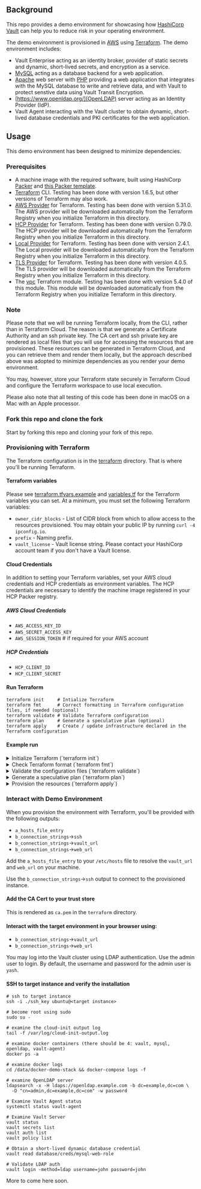 ## Background
This repo provides a demo environment for showcasing how [HashiCorp](https://hashicorp.com/) [Vault](https://vaultproject.io/) can help you to reduce risk in your operating environment.

The demo environment is provisioned in [AWS](https://aws.com) using [Terraform](https://terraform.io). The demo environment includes:
* Vault Enterprise acting as an identity broker, provider of static secrets and dynamic, short-lived secrets, and encryption as a service.
* [MySQL](https://www.mysql.com/) acting as a database backend for a web application.
* [Apache](https://httpd.apache.org/) web server with [PHP](https://www.php.net/) providing a web application that integrates with the MySQL database to write and retrieve data, and with Vault to protect senstive data using Vault Transit Encryption.
* [https://www.openldap.org/](OpenLDAP) server acting as an Identity Provider (IdP).
* Vault Agent interacting with the Vault cluster to obtain dynamic, short-lived database credentials and PKI certificates for the web application.

## Usage
This demo environment has been designed to minimize dependencies.

### Prerequisites

* A machine image with the required software, built using HashiCorp [Packer](https://packer.io) and [this Packer template](https://github.com/ykhemani/packer-ubuntu-focal).
* [Terraform](https://developer.hashicorp.com/terraform/install) CLI. Testing has been done with version 1.6.5, but other versions of Terraform may also work.
* [AWS Provider](https://registry.terraform.io/providers/hashicorp/aws/) for Terraform. Testing has been done with version 5.31.0. The AWS provider will be downloaded automatically from the Terraform Registry when you initialize Terraform in this directory.
* [HCP Provider](https://registry.terraform.io/providers/hashicorp/hcp/latest) for Terraform. Testing has been done with version 0.79.0. The HCP provider will be downloaded automatically from the Terraform Registry when you initialize Terraform in this directory.
* [Local Provider](https://registry.terraform.io/providers/hashicorp/local/) for Terraform. Testing has been done with version 2.4.1. The Local provider will be downloaded automatically from the Terraform Registry when you initialize Terraform in this directory.
* [TLS Provider](https://registry.terraform.io/providers/hashicorp/tls/) for Terraform. Testing has been done with version 4.0.5. The TLS provider will be downloaded automatically from the Terraform Registry when you initialize Terraform in this directory.
* The [vpc](https://registry.terraform.io/modules/terraform-aws-modules/vpc/aws/latest) Terraform module. Testing has been done with version 5.4.0 of this module. This module will be downloaded automatically from the Terraform Registry when you initialize Terraform in this directory.

### Note
Please note that we will be running Terraform locally, from the CLI, rather than in Terraform Cloud. The reason is that we generate a Certificate Authority and an ssh private key. The CA cert and ssh private key are rendered as local files that you will use for accessing the resources that are provisioned. These resources can be generated in Terraform Cloud, and you can retrieve them and render them locally, but the approach described above was adopted to minimize dependencies as you render your demo environment.

You may, however, store your Terraform state securely in Terraform Cloud and configure the Terraform workspace to use local execution.

Please also note that all testing of this code has been done in macOS on a Mac with an Apple processor.

### Fork this repo and clone the fork
Start by forking this repo and cloning your fork of this repo.

### Provisioning with Terraform

The Terraform configuration is in the [terraform](terraform) directory. That is where you'll be running Terraform.

#### Terraform variables
Please see [terraform.tfvars.example](terraform.tfvars.example) and [variables.tf](variables.tf) for the Terraform variables you can set. At a minimum, you must set the following Terraform variables:
* `owner_cidr_blocks` - List of CIDR block from which to allow access to the resources provisioned. You may obtain your public IP by running `curl -4 ipconfig.io`.
* `prefix` - Naming prefix.
* `vault_license` - Vault license string. Please contact your HashiCorp account team if you don't have a Vault license.

#### Cloud Credentials
In addition to setting your Terraform variables, set your AWS cloud credentials and HCP credentials as environment variables. The HCP credentials are necessary to identify the machine image registered in your HCP Packer registry.

##### AWS Cloud Credentials
* `AWS_ACCESS_KEY_ID`
* `AWS_SECRET_ACCESS_KEY`
* `AWS_SESSION_TOKEN` # if required for your AWS account

##### HCP Credentials
* `HCP_CLIENT_ID`
* `HCP_CLIENT_SECRET`

#### Run Terraform

```
terraform init     # Intialize Terraform
terraform fmt      # Correct formatting in Terraform configuration files, if needed (optional)
terraform validate # Validate Terraform configuration
terraform plan     # Generate a speculative plan (optional)
terraform apply    # Create / update infrastructure declared in the Terraform configuration
```

#### Example run

<details>
  <summary>Initialize Terraform (`terraform init`)</summary>

```
$ terraform init

Initializing the backend...
Initializing modules...
Downloading registry.terraform.io/terraform-aws-modules/vpc/aws 5.4.0 for vpc...
- vpc in .terraform/modules/vpc

Initializing provider plugins...
- Finding hashicorp/tls versions matching "~> 4.0"...
- Finding latest version of hashicorp/local...
- Finding hashicorp/aws versions matching ">= 5.0.0, ~> 5.0"...
- Finding hashicorp/hcp versions matching "~> 0.79"...
- Installing hashicorp/local v2.4.1...
- Installed hashicorp/local v2.4.1 (signed by HashiCorp)
- Installing hashicorp/aws v5.31.0...
- Installed hashicorp/aws v5.31.0 (signed by HashiCorp)
- Installing hashicorp/hcp v0.79.0...
- Installed hashicorp/hcp v0.79.0 (signed by HashiCorp)
- Installing hashicorp/tls v4.0.5...
- Installed hashicorp/tls v4.0.5 (signed by HashiCorp)

Terraform has created a lock file .terraform.lock.hcl to record the provider
selections it made above. Include this file in your version control repository
so that Terraform can guarantee to make the same selections by default when
you run "terraform init" in the future.

Terraform has been successfully initialized!

You may now begin working with Terraform. Try running "terraform plan" to see
any changes that are required for your infrastructure. All Terraform commands
should now work.

If you ever set or change modules or backend configuration for Terraform,
rerun this command to reinitialize your working directory. If you forget, other
commands will detect it and remind you to do so if necessary.
```
</details>

<details>
<summary>Check Terraform format (`terraform fmt`)</summary>

There won't be any output if all files are formatted correctly. Any that aren't will be updated with the format corrected. For example:

```
$ terraform fmt
terraform.tfvars
```
</details>

<details>
<summary>Validate the configuration files (`terraform validate`)</summary>
While this isn't strictly necessary, it is good practice.

```
$ terraform validate
Success! The configuration is valid.
```
</details>

<details>
<summary>Generate a speculative plan (`terraform plan`)</summary>

```
$ terraform plan
data.aws_availability_zones.available: Reading...
data.aws_ami.ami: Reading...
data.aws_availability_zones.available: Read complete after 0s [id=us-east-1]
data.aws_ami.ami: Read complete after 0s [id=ami-055744c75048d8296]

Terraform used the selected providers to generate the following execution plan. Resource actions are indicated with the following symbols:
  + create

Terraform will perform the following actions:

  # aws_eip.eip will be created
  + resource "aws_eip" "eip" {
      # snip
    }

  # aws_instance.instance will be created
  + resource "aws_instance" "instance" {
      # snip
    }

  # aws_key_pair.ssh will be created
  + resource "aws_key_pair" "ssh" {
      # snip
    }

  # aws_network_interface.nic will be created
  + resource "aws_network_interface" "nic" {
      # snip
    }

  # aws_security_group.sg_egress will be created
  + resource "aws_security_group" "sg_egress" {
      # snip
    }

  # aws_security_group.sg_ingress will be created
  + resource "aws_security_group" "sg_ingress" {
      # snip
    }

  # local_file.ca_cert will be created
  + resource "local_file" "ca_cert" {
      # snip
    }

  # local_file.ssh_private_key will be created
  + resource "local_file" "ssh_private_key" {
      # snip
    }

  # local_file.ssh_public_key will be created
  + resource "local_file" "ssh_public_key" {
      # snip
    }

  # tls_cert_request.wildcard_csr will be created
  + resource "tls_cert_request" "wildcard_csr" {
      # snip
    }

  # tls_locally_signed_cert.wildcard_cert will be created
  + resource "tls_locally_signed_cert" "wildcard_cert" {
      # snip
    }

  # tls_private_key.ca-private-key will be created
  + resource "tls_private_key" "ca-private-key" {
      # snip
    }

  # tls_private_key.ssh will be created
  + resource "tls_private_key" "ssh" {
      # snip
    }

  # tls_private_key.wildcard_private_key will be created
  + resource "tls_private_key" "wildcard_private_key" {
      # snip
    }

  # tls_self_signed_cert.ca-cert will be created
  + resource "tls_self_signed_cert" "ca-cert" {
      # snip
    }

  # module.vpc.aws_default_network_acl.this[0] will be created
  + resource "aws_default_network_acl" "this" {
      # snip
    }

  # module.vpc.aws_default_route_table.default[0] will be created
  + resource "aws_default_route_table" "default" {
      # snip
    }

  # module.vpc.aws_default_security_group.this[0] will be created
  + resource "aws_default_security_group" "this" {
      # snip
    }

  # module.vpc.aws_eip.nat[0] will be created
  + resource "aws_eip" "nat" {
      # snip
    }

  # module.vpc.aws_internet_gateway.this[0] will be created
  + resource "aws_internet_gateway" "this" {
      # snip
    }

  # module.vpc.aws_nat_gateway.this[0] will be created
  + resource "aws_nat_gateway" "this" {
      # snip
    }

  # module.vpc.aws_route.private_nat_gateway[0] will be created
  + resource "aws_route" "private_nat_gateway" {
      # snip
    }

  # module.vpc.aws_route.public_internet_gateway[0] will be created
  + resource "aws_route" "public_internet_gateway" {
      # snip
    }

  # module.vpc.aws_route_table.private[0] will be created
  + resource "aws_route_table" "private" {
      # snip
    }

  # module.vpc.aws_route_table.public[0] will be created
  + resource "aws_route_table" "public" {
      # snip
    }

  # module.vpc.aws_route_table_association.private[0] will be created
  + resource "aws_route_table_association" "private" {
      # snip
    }

  # module.vpc.aws_route_table_association.public[0] will be created
  + resource "aws_route_table_association" "public" {
      # snip
    }

  # module.vpc.aws_subnet.private[0] will be created
  + resource "aws_subnet" "private" {
      # snip
    }

  # module.vpc.aws_subnet.public[0] will be created
  + resource "aws_subnet" "public" {
      # snip
    }

  # module.vpc.aws_vpc.this[0] will be created
  + resource "aws_vpc" "this" {
      # snip
    }

Plan: 30 to add, 0 to change, 0 to destroy.

Changes to Outputs:
  + a_hosts_file_entry   = (known after apply)
  + b_connection_strings = {
      + ssh       = (known after apply)
      + vault_url = "https://vault.example.com:8200/"
      + web_url   = "https://web.demo.example.com/"
    }
  + d_public_ip          = (known after apply)
  + e_private_ip         = (known after apply)
  + z_info               = "Your ssh key has been saved as ssh_key, with the corresponding public key saved as ssh_key.pub. The CA cert has been saved as ca.pem. To use this demo environment, please add the hosts_file_entry output to your /etc/hosts file. Please add the CA Cert to your trust store. You may then connect to the ssh environment."

──────────────────────────────────────────────────────────────────────────────────────────────────────────────────────────────────────────────────

Note: You didn't use the -out option to save this plan, so Terraform can't guarantee to take exactly these actions if you run "terraform apply"
now.
```
</details>

<details>
<summary>Provision the resources (`terraform apply`)</summary>

You may use the `-auto-approve` flag for `terraform apply` to skip the interactive approval of plan before applying as we have done below.

```
$ terraform apply -auto-approve
data.aws_availability_zones.available: Reading...
data.aws_ami.ami: Reading...
data.aws_availability_zones.available: Read complete after 0s [id=us-east-1]
data.aws_ami.ami: Read complete after 0s [id=ami-055744c75048d8296]

Terraform used the selected providers to generate the following execution plan. Resource actions are indicated with the following symbols:
  + create

Terraform will perform the following actions:

  # aws_eip.eip will be created
  + resource "aws_eip" "eip" {
      # snip
    }

  # aws_instance.instance will be created
  + resource "aws_instance" "instance" {
      # snip
    }

  # aws_key_pair.ssh will be created
  + resource "aws_key_pair" "ssh" {
      # snip
    }

  # aws_network_interface.nic will be created
  + resource "aws_network_interface" "nic" {
      # snip
    }

  # aws_security_group.sg_egress will be created
  + resource "aws_security_group" "sg_egress" {
      # snip
    }

  # aws_security_group.sg_ingress will be created
  + resource "aws_security_group" "sg_ingress" {
      # snip
    }

  # local_file.ca_cert will be created
  + resource "local_file" "ca_cert" {
      # snip
    }

  # local_file.ssh_private_key will be created
  + resource "local_file" "ssh_private_key" {
      # snip
    }

  # local_file.ssh_public_key will be created
  + resource "local_file" "ssh_public_key" {
      # snip
    }

  # tls_cert_request.wildcard_csr will be created
  + resource "tls_cert_request" "wildcard_csr" {
      # snip
    }

  # tls_locally_signed_cert.wildcard_cert will be created
  + resource "tls_locally_signed_cert" "wildcard_cert" {
      # snip
    }

  # tls_private_key.ca-private-key will be created
  + resource "tls_private_key" "ca-private-key" {
      # snip
    }

  # tls_private_key.ssh will be created
  + resource "tls_private_key" "ssh" {
      # snip
    }

  # tls_private_key.wildcard_private_key will be created
  + resource "tls_private_key" "wildcard_private_key" {
      # snip
    }

  # tls_self_signed_cert.ca-cert will be created
  + resource "tls_self_signed_cert" "ca-cert" {
      # snip
    }

  # module.vpc.aws_default_network_acl.this[0] will be created
  + resource "aws_default_network_acl" "this" {
      # snip
    }

  # module.vpc.aws_default_route_table.default[0] will be created
  + resource "aws_default_route_table" "default" {
      # snip
    }

  # module.vpc.aws_default_security_group.this[0] will be created
  + resource "aws_default_security_group" "this" {
      # snip
    }

  # module.vpc.aws_eip.nat[0] will be created
  + resource "aws_eip" "nat" {
      # snip
    }

  # module.vpc.aws_internet_gateway.this[0] will be created
  + resource "aws_internet_gateway" "this" {
      # snip
    }

  # module.vpc.aws_nat_gateway.this[0] will be created
  + resource "aws_nat_gateway" "this" {
      # snip
    }

  # module.vpc.aws_route.private_nat_gateway[0] will be created
  + resource "aws_route" "private_nat_gateway" {
      # snip
    }

  # module.vpc.aws_route.public_internet_gateway[0] will be created
  + resource "aws_route" "public_internet_gateway" {
      # snip
    }

  # module.vpc.aws_route_table.private[0] will be created
  + resource "aws_route_table" "private" {
      # snip
    }

  # module.vpc.aws_route_table.public[0] will be created
  + resource "aws_route_table" "public" {
      # snip
    }

  # module.vpc.aws_route_table_association.private[0] will be created
  + resource "aws_route_table_association" "private" {
      # snip
    }

  # module.vpc.aws_route_table_association.public[0] will be created
  + resource "aws_route_table_association" "public" {
      # snip
    }

  # module.vpc.aws_subnet.private[0] will be created
  + resource "aws_subnet" "private" {
      # snip
    }

  # module.vpc.aws_subnet.public[0] will be created
  + resource "aws_subnet" "public" {
      # snip
    }

  # module.vpc.aws_vpc.this[0] will be created
  + resource "aws_vpc" "this" {
      # snip
    }

Plan: 30 to add, 0 to change, 0 to destroy.

Changes to Outputs:
  + a_hosts_file_entry   = (known after apply)
  + b_connection_strings = {
      + ssh       = (known after apply)
      + vault_url = "https://vault.example.com:8200/"
      + web_url   = "https://web.demo.example.com/"
    }
  + d_public_ip          = (known after apply)
  + e_private_ip         = (known after apply)
  + z_info               = "Your ssh key has been saved as ssh_key, with the corresponding public key saved as ssh_key.pub. The CA cert has been saved as ca.pem. To use this demo environment, please add the hosts_file_entry output to your /etc/hosts file. Please add the CA Cert to your trust store. You may then connect to the ssh environment."
tls_private_key.ca-private-key: Creating...
tls_private_key.wildcard_private_key: Creating...
tls_private_key.ssh: Creating...
module.vpc.aws_vpc.this[0]: Creating...
tls_private_key.ca-private-key: Creation complete after 1s [id=7dea8490788f57139123422837d46b924c9cfe4e]
tls_self_signed_cert.ca-cert: Creating...
tls_self_signed_cert.ca-cert: Creation complete after 0s [id=268143976041273068407462725771822313374]
local_file.ca_cert: Creating...
local_file.ca_cert: Creation complete after 0s [id=e2df1ba2361a63b76550f5e257f92664652fd281]
tls_private_key.wildcard_private_key: Creation complete after 2s [id=f224c3fe61bf7a1de1c3e3e30e0dfaf5efcc45d9]
tls_cert_request.wildcard_csr: Creating...
tls_cert_request.wildcard_csr: Creation complete after 0s [id=0493eac7579600f1ba67beca1238ef3419f5f57e]
tls_locally_signed_cert.wildcard_cert: Creating...
tls_locally_signed_cert.wildcard_cert: Creation complete after 0s [id=244831356383860679381816770268193643526]
tls_private_key.ssh: Creation complete after 3s [id=2ac7ba491475bf37d1edb828d38a4b7032ef9c50]
aws_key_pair.ssh: Creating...
local_file.ssh_private_key: Creating...
local_file.ssh_public_key: Creating...
local_file.ssh_public_key: Creation complete after 0s [id=d9415dee553542627b95515905a0ff844785f1bb]
local_file.ssh_private_key: Creation complete after 0s [id=3b2c026a273429591ddcfb5f853a1b89c4fdc0f0]
aws_key_pair.ssh: Creation complete after 0s [id=yash-vault-demo-rig-key]
module.vpc.aws_vpc.this[0]: Still creating... [10s elapsed]
module.vpc.aws_vpc.this[0]: Creation complete after 12s [id=vpc-02b9f53351322fc08]
module.vpc.aws_route_table.public[0]: Creating...
module.vpc.aws_default_security_group.this[0]: Creating...
module.vpc.aws_route_table.private[0]: Creating...
module.vpc.aws_internet_gateway.this[0]: Creating...
module.vpc.aws_subnet.private[0]: Creating...
aws_security_group.sg_egress: Creating...
aws_security_group.sg_ingress: Creating...
module.vpc.aws_subnet.public[0]: Creating...
module.vpc.aws_default_route_table.default[0]: Creating...
module.vpc.aws_default_network_acl.this[0]: Creating...
module.vpc.aws_default_route_table.default[0]: Creation complete after 0s [id=rtb-07b57b2de6755cc99]
module.vpc.aws_route_table.public[0]: Creation complete after 0s [id=rtb-09742eef697eceae1]
module.vpc.aws_internet_gateway.this[0]: Creation complete after 1s [id=igw-0a530c368c10bd56e]
module.vpc.aws_route.public_internet_gateway[0]: Creating...
module.vpc.aws_eip.nat[0]: Creating...
module.vpc.aws_route_table.private[0]: Creation complete after 1s [id=rtb-01ced6133adc4228a]
module.vpc.aws_subnet.public[0]: Creation complete after 1s [id=subnet-0405e3e23c829e6bc]
module.vpc.aws_route_table_association.public[0]: Creating...
module.vpc.aws_subnet.private[0]: Creation complete after 1s [id=subnet-070a9ff96e9a72a94]
module.vpc.aws_route_table_association.private[0]: Creating...
module.vpc.aws_route_table_association.public[0]: Creation complete after 0s [id=rtbassoc-096fcd8209d21a441]
module.vpc.aws_route.public_internet_gateway[0]: Creation complete after 0s [id=r-rtb-09742eef697eceae11080289494]
module.vpc.aws_route_table_association.private[0]: Creation complete after 0s [id=rtbassoc-031e7cd29baa2d9c9]
module.vpc.aws_eip.nat[0]: Creation complete after 0s [id=eipalloc-0f8e3ccea0e69ae3c]
module.vpc.aws_nat_gateway.this[0]: Creating...
module.vpc.aws_default_network_acl.this[0]: Creation complete after 1s [id=acl-0d7745138e448cae4]
module.vpc.aws_default_security_group.this[0]: Creation complete after 2s [id=sg-07bc31b251793e759]
aws_security_group.sg_egress: Creation complete after 2s [id=sg-0add688d47ff07790]
aws_security_group.sg_ingress: Creation complete after 2s [id=sg-07e5a9c3cfa9b5f35]
aws_network_interface.nic: Creating...
aws_network_interface.nic: Creation complete after 1s [id=eni-0d615eb5c609b6333]
aws_eip.eip: Creating...
aws_instance.instance: Creating...
aws_eip.eip: Creation complete after 2s [id=eipalloc-02f311a0e99b8204d]
module.vpc.aws_nat_gateway.this[0]: Still creating... [10s elapsed]
aws_instance.instance: Still creating... [10s elapsed]
aws_instance.instance: Creation complete after 14s [id=i-044b057ba8e01f2f0]
module.vpc.aws_nat_gateway.this[0]: Still creating... [20s elapsed]
module.vpc.aws_nat_gateway.this[0]: Still creating... [30s elapsed]
module.vpc.aws_nat_gateway.this[0]: Still creating... [40s elapsed]
module.vpc.aws_nat_gateway.this[0]: Still creating... [50s elapsed]
module.vpc.aws_nat_gateway.this[0]: Still creating... [1m0s elapsed]
module.vpc.aws_nat_gateway.this[0]: Still creating... [1m10s elapsed]
module.vpc.aws_nat_gateway.this[0]: Still creating... [1m20s elapsed]
module.vpc.aws_nat_gateway.this[0]: Still creating... [1m30s elapsed]
module.vpc.aws_nat_gateway.this[0]: Still creating... [1m40s elapsed]
module.vpc.aws_nat_gateway.this[0]: Still creating... [1m50s elapsed]
module.vpc.aws_nat_gateway.this[0]: Creation complete after 1m55s [id=nat-04491c85642b84fba]
module.vpc.aws_route.private_nat_gateway[0]: Creating...
module.vpc.aws_route.private_nat_gateway[0]: Creation complete after 1s [id=r-rtb-01ced6133adc4228a1080289494]

Apply complete! Resources: 30 added, 0 changed, 0 destroyed.

Outputs:

a_hosts_file_entry = "44.219.133.21 vault.example.com mysql.example.com web.demo.example.com"
b_connection_strings = {
  "ssh" = "ssh -i ./ssh_key ubuntu@44.219.133.21"
  "vault_url" = "https://vault.example.com:8200/"
  "web_url" = "https://web.demo.example.com/"
}
d_public_ip = "44.219.133.21"
e_private_ip = "10.0.101.151"
z_info = "Your ssh key has been saved as ssh_key, with the corresponding public key saved as ssh_key.pub. The CA cert has been saved as ca.pem. To use this demo environment, please add the hosts_file_entry output to your /etc/hosts file. Please add the CA Cert to your trust store. You may then connect to the ssh environment."
```
</details>

### Interact with Demo Environment

When you provision the environment with Terraform, you'll be provided with the following outputs:
* `a_hosts_file_entry`
* `b_connection_strings`->`ssh`
* `b_connection_strings`->`vault_url`
* `b_connection_strings`->`web_url`

Add the `a_hosts_file_entry` to your `/etc/hosts` file to resolve the `vault_url` and `web_url` on your machine.

Use the `b_connection_strings`->`ssh` output to connect to the provisioned instance.

#### Add the CA Cert to your trust store
This is rendered as `ca.pem` in the `terraform` directory.

#### Interact with the target environment in your browser using:

* `b_connection_strings`->`vault_url`
* `b_connection_strings`->`web_url`

You may log into the Vault cluster using LDAP authentication. Use the admin user to login. By default, the username and password for the admin user is `yash`.

#### SSH to target instance and verify the installation

```
# ssh to target instance
ssh -i ./ssh_key ubuntu@<target instance>

# become root using sudo
sudo su - 

# examine the cloud-init output log
tail -f /var/log/cloud-init-output.log

# examine docker containers (there should be 4: vault, mysql, openldap, vault-agent)
docker ps -a

# examine docker logs
cd /data/docker-demo-stack && docker-compose logs -f

# examine OpenLDAP server
ldapsearch -x -H ldaps://openldap.example.com -b dc=example,dc=com \
  -D "cn=admin,dc=example,dc=com" -w password

# Examine Vault Agent status
systemctl status vault-agent

# Examine Vault Server
vault status
vault secrets list
vault auth list
vault policy list

# Obtain a short-lived dynamic database credential
vault read database/creds/mysql-web-role

# Validate LDAP auth
vault login -method=ldap username=john password=john
```

More to come here soon.
